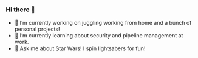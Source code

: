### Hi there 👋

<!--
**ryyyyan-taylor/ryyyyan-taylor** is a ✨ _special_ ✨ repository because its `README.md` (this file) appears on your GitHub profile.
Here are some ideas to get you started:
-->

- 🔭 I’m currently working on juggling working from home and a bunch of personal projects!
- 🌱 I’m currently learning about security and pipeline management at work.
- 💬 Ask me about Star Wars! I spin lightsabers for fun! 
<!-- - 👯 I’m looking to collaborate on ...
- 🤔 I’m looking for help with ...
- 📫 How to reach me: ...
- 😄 Pronouns: ...
- ⚡ Fun fact: ... -->
